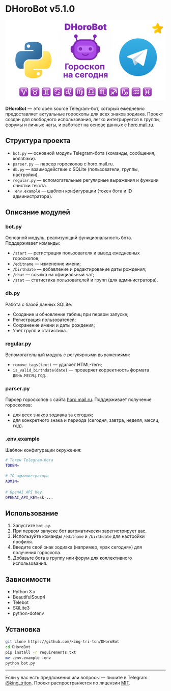 # **DHoroBot v5.1.0**

![Banner](./banner.png)

**DHoroBot** — это open source Telegram-бот, который ежедневно предоставляет актуальные гороскопы для всех знаков зодиака.
Проект создан для свободного использования, легко интегрируется в группы, форумы и личные чаты, и работает на основе данных с [horo.mail.ru](https://horo.mail.ru).

## **Структура проекта**

* `bot.py` — основной модуль Telegram-бота (команды, сообщения, коллбэки).
* `parser.py` — парсер гороскопов с horo.mail.ru.
* `db.py` — взаимодействие с SQLite (пользователи, группы, настройки).
* `regular.py` — вспомогательные регулярные выражения и функции очистки текста.
* `.env.example` — шаблон конфигурации (токен бота и ID администратора).

## **Описание модулей**

### **bot.py**

Основной модуль, реализующий функциональность бота.
Поддерживает команды:

* `/start` — регистрация пользователя и вывод ежедневных гороскопов;
* `/editname` — изменение имени;
* `/birthdate` — добавление и редактирование даты рождения;
* `/chat` — ссылка на официальный чат;
* `/stat` — статистика пользователей и групп (для администратора).

### **db.py**

Работа с базой данных SQLite:

* Создание и обновление таблиц при первом запуске;
* Регистрация пользователей;
* Сохранение имени и даты рождения;
* Учёт групп и статистика.

### **regular.py**

Вспомогательный модуль с регулярными выражениями:

* `remove_tags(text)` — удаляет HTML-теги;
* `is_valid_birthdate(date)` — проверяет корректность формата `ДЕНЬ.МЕСЯЦ.ГОД`.

### **parser.py**

Парсер гороскопов с сайта [horo.mail.ru](https://horo.mail.ru).
Поддерживает получение гороскопов:

* для всех знаков зодиака за сегодня;
* для конкретного знака и периода (сегодня, завтра, неделя, месяц, год).

### **.env.example**

Шаблон конфигурации окружения:

```bash
# Токен Telegram-бота
TOKEN=

# ID администратора
ADMIN=

# OpenAI API Key
OPENAI_API_KEY=sk-...
```

## **Использование**

1. Запустите `bot.py`.
2. При первом запуске бот автоматически зарегистрирует вас.
3. Используйте команды `/editname` и `/birthdate` для настройки профиля.
4. Введите свой знак зодиака (например, «рак сегодня») для получения гороскопа.
5. Добавьте бота в группу или форум для коллективного использования.

## **Зависимости**

* Python 3.x
* BeautifulSoup4
* Telebot
* SQLite3
* python-dotenv

## **Установка**

```bash
git clone https://github.com/king-tri-ton/DHoroBot
cd DHoroBot
pip install -r requirements.txt
mv .env.example .env
python bot.py
```

---

Если у вас есть предложения или вопросы — пишите в Telegram: [@king_triton](https://t.me/king_triton).
Проект распространяется по лицензии [MIT](LICENSE).